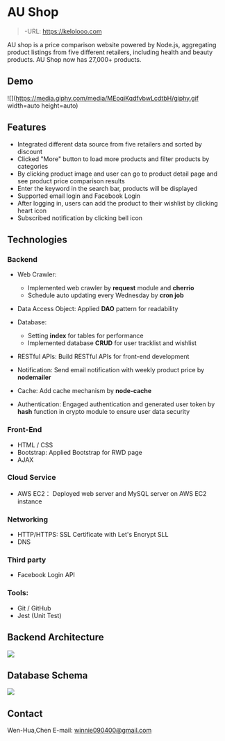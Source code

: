 
AU Shop
===
> -URL: https://kelolooo.com

AU shop is a price comparison website powered by Node.js, aggregating product listings from five different retailers, including health and beauty products. AU Shop now has 27,000+ products.

Demo
---
![](https://media.giphy.com/media/MEoqiKqdfvbwLcdtbH/giphy.gif width=auto height=auto)

Features
---
* Integrated different data source from five retailers and sorted by discount
* Clicked "More" button to load more products and filter products by categories
* By clicking product image and user can go to product detail page and see product price comparison results
* Enter the keyword in the search bar, products will be displayed
* Supported email login and Facebook Login
* After logging in, users can add the product to their wishlist by clicking heart icon
* Subscribed notification by clicking bell icon

## Technologies

### Backend

* Web Crawler:
    * Implemented web crawler by **request** module and **cherrio**
    * Schedule auto updating every Wednesday by **cron job** 

* Data Access Object: Applied **DAO** pattern for readability
* Database:
    * Setting **index** for tables for performance
    * Implemented database **CRUD** for user tracklist and wishlist
* RESTful APIs: Build RESTful APIs for front-end development
* Notification: Send email notification with weekly product price by **nodemailer**
* Cache: Add cache mechanism by **node-cache**
* Authentication: Engaged authentication and generated user token by **hash** function in crypto module to ensure user data security


### Front-End
* HTML / CSS
* Bootstrap: Applied Bootstrap for RWD page
* AJAX

### Cloud Service
* AWS EC2： Deployed web server and MySQL server on AWS EC2 instance

### Networking
* HTTP/HTTPS: SSL Certificate with Let's Encrypt SLL
* DNS

### Third party
* Facebook Login API

### Tools: 
* Git / GitHub
* Jest (Unit Test) 

Backend Architecture
---
![](https://i.imgur.com/Jijmnxa.png)


Database Schema
---
![](https://i.imgur.com/n96dysk.png)


Contact
---
Wen-Hua,Chen
E-mail: winnie090400@gmail.com
